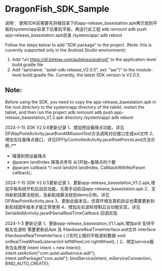 # DragonFish_SDK_Sample

说明：
使用SDK前需要先将根目录下的app-release_basestation.apk拷贝放到平板的system/app目录下后重启平板，再运行此工程
adb remount
adb push app-release_basestation.apk目录 /system/app/
adb reboot


Follow the steps below to add “SDK package” to the project. (Note: this is currently supported only in the Android Studio environment):
1. Add “url https://dl.bintray.com/auteloss/android” to the application-level build.gradle file
2. Add “api(name: "autel-sdk-release_V2.0.5", ext: "aar")” to the module-level build.gradle file. Currently, the latest SDK version is V2.0.5.

## Note:
Before using the SDK, you need to copy the app-release_basestation.apk in the root directory to the system/app directory of the tablet,
restart the tablet, and then run the project
adb remount
adb push app-release_basestation_V1.2.apk    directory /system/app/
adb reboot

2024-1-15 SDK V2.0.6更新记录
1、增加预设备降点功能，详见DFWayPointActivity.java中onAllMissionTest方法调用对应接口生成aut文件
2、增加去往备降点接口，详见DFFlyControllerActivity.java中setForceLand方法示例
/**
* 降落到预设备降点
* @param landIndex 降落点序号 从1开始~备降点的个数
* @param callback
*/
void land(int landIndex, CallbackWithNoParam callback);

2024-1-15 SDK V2.0.5更新记录
1、更新app-release_basestation_V1.2.apk,增加平板系统开机后自启功能，无需手动启动app-release_basestation.apk
2、支持新航线算法规划，及新航线算法规划demo示例，详见DFWayPointActivity.java
3、更新此版本后，仿真环境及真机验证也需要更新到新航线固件版本才能正常使用
4、增加左右波轮控制云台功能实现，详见SerialAidlActivity.java中SerialRealTimeCallback 回调实现

2024-1-3 更新记录
1、更新app-release_basestation_V1.1.apk,增加aidl 支持平板左右波轮  需要更新此Apk 及 IHardwareRealTimeInterface.aidl文件
interface IHardwareRealTimeInterface {
//实时上报的平板波轮数据
void onRealTimeWheelListener(int leftWheel,int rightWheel);
}
2、绑定service服务包名修改
Intent intent = new Intent();
intent.setAction("com.autel.aidlservice.aidl");
intent.setPackage("com.autel");
bindService(intent, mServiceConnection, BIND_AUTO_CREATE);
